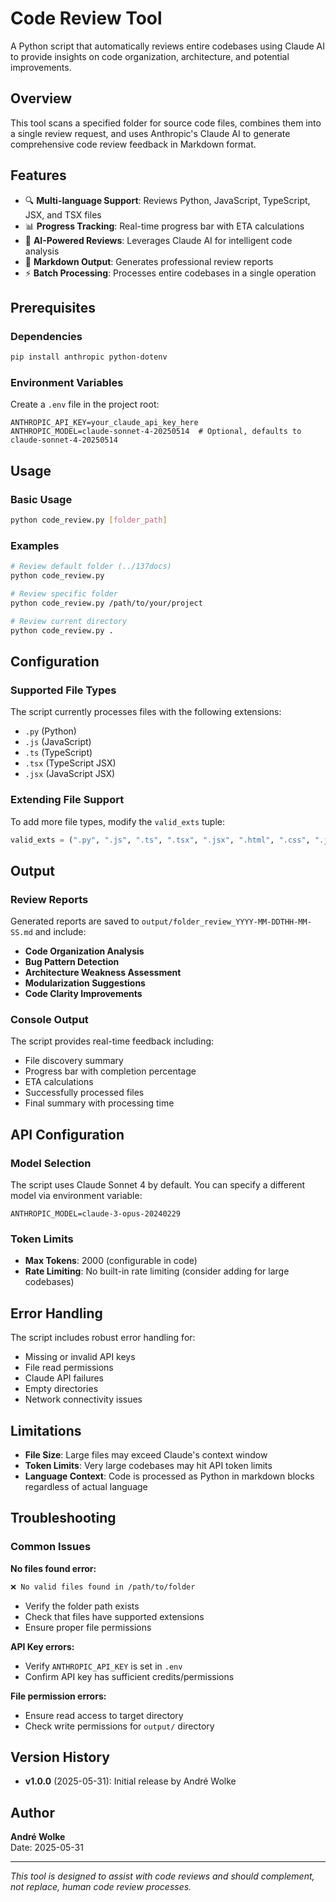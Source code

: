 <!--
This documentation was auto-generated by Claude on 2025-05-31T15-23-59.
Source file: ./tools/claude_folder_review.py
-->

# Code Review Tool

A Python script that automatically reviews entire codebases using Claude AI to provide insights on code organization, architecture, and potential improvements.

## Overview

This tool scans a specified folder for source code files, combines them into a single review request, and uses Anthropic's Claude AI to generate comprehensive code review feedback in Markdown format.

## Features

- 🔍 **Multi-language Support**: Reviews Python, JavaScript, TypeScript, JSX, and TSX files
- 📊 **Progress Tracking**: Real-time progress bar with ETA calculations
- 🤖 **AI-Powered Reviews**: Leverages Claude AI for intelligent code analysis
- 📝 **Markdown Output**: Generates professional review reports
- ⚡ **Batch Processing**: Processes entire codebases in a single operation

## Prerequisites

### Dependencies

```bash
pip install anthropic python-dotenv
```

### Environment Variables

Create a `.env` file in the project root:

```env
ANTHROPIC_API_KEY=your_claude_api_key_here
ANTHROPIC_MODEL=claude-sonnet-4-20250514  # Optional, defaults to claude-sonnet-4-20250514
```

## Usage

### Basic Usage

```bash
python code_review.py [folder_path]
```

### Examples

```bash
# Review default folder (../137docs)
python code_review.py

# Review specific folder
python code_review.py /path/to/your/project

# Review current directory
python code_review.py .
```

## Configuration

### Supported File Types

The script currently processes files with the following extensions:
- `.py` (Python)
- `.js` (JavaScript) 
- `.ts` (TypeScript)
- `.tsx` (TypeScript JSX)
- `.jsx` (JavaScript JSX)

### Extending File Support

To add more file types, modify the `valid_exts` tuple:

```python
valid_exts = (".py", ".js", ".ts", ".tsx", ".jsx", ".html", ".css", ".json", ".go", ".java", ".yaml", ".yml")
```

## Output

### Review Reports

Generated reports are saved to `output/folder_review_YYYY-MM-DDTHH-MM-SS.md` and include:

- **Code Organization Analysis**
- **Bug Pattern Detection** 
- **Architecture Weakness Assessment**
- **Modularization Suggestions**
- **Code Clarity Improvements**

### Console Output

The script provides real-time feedback including:
- File discovery summary
- Progress bar with completion percentage
- ETA calculations
- Successfully processed files
- Final summary with processing time

## API Configuration

### Model Selection

The script uses Claude Sonnet 4 by default. You can specify a different model via environment variable:

```env
ANTHROPIC_MODEL=claude-3-opus-20240229
```

### Token Limits

- **Max Tokens**: 2000 (configurable in code)
- **Rate Limiting**: No built-in rate limiting (consider adding for large codebases)

## Error Handling

The script includes robust error handling for:
- Missing or invalid API keys
- File read permissions
- Claude API failures
- Empty directories
- Network connectivity issues

## Limitations

- **File Size**: Large files may exceed Claude's context window
- **Token Limits**: Very large codebases may hit API token limits
- **Language Context**: Code is processed as Python in markdown blocks regardless of actual language

## Troubleshooting

### Common Issues

**No files found error:**
```bash
❌ No valid files found in /path/to/folder
```
- Verify the folder path exists
- Check that files have supported extensions
- Ensure proper file permissions

**API Key errors:**
- Verify `ANTHROPIC_API_KEY` is set in `.env`
- Confirm API key has sufficient credits/permissions

**File permission errors:**
- Ensure read access to target directory
- Check write permissions for `output/` directory

## Version History

- **v1.0.0** (2025-05-31): Initial release by André Wolke

## Author

**André Wolke**  
Date: 2025-05-31

---

*This tool is designed to assist with code reviews and should complement, not replace, human code review processes.*